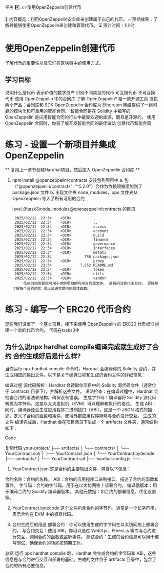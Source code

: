 任务 4️⃣: 👉使用OpenZeppelin创建代币

📖 内容概览：利用OpenZeppelin安全库来创建属于自己的代币。
✅预期成果：了解并能够使用OpenZeppelin来创建和管理代币。
⌛ 预计时间：1小时



# 使用OpenZeppelin创建代币
了解代币的重要性以及它们在区块链中的使用方式。

## 学习目标

说明什么是代币
	表示价值的数字资产
识别不同类型的代币
	可互换代币
	不可互换代币
使用 OpenZeppelin 中的合同库
	了解 OpenZeppelin? 
		是一款开源工具 提供两个产品：合同库和 SDK
		OpenZeppelin 合约库为 Ethereum 网络提供了一组可靠的模块化和可重用的智能合同。 智能合同是在 Solidity 中编写的
		OpenZeppelin 是应用智能合同的行业中最受欢迎的库源，而且是开源的。 使用OpenZeppelin 合同时，你将了解开发智能合同的最佳做法
创建代币智能合同



# 练习 - 设置一个新项目并集成 OpenZeppelin

** 复用上⼀章节创建Hardhat项⽬，然后加入 OpenZeppelin 合约库 **

1. npm install @openzeppelin/contracts  安装包到项目中
	a. 包（"@openzeppelin/contracts": "^5.2.0"）会作为依赖项被添加到了 package.json 文件
	b. 出现文件夹 node_modules，opo 文件夹从 OpenZeppelin 导入了所有可用的合约

	level_0\task3\node_modules\@openzeppelin\contracts 的目录

		2025/02/12  22:34    <DIR>          .
		2025/02/12  22:34    <DIR>          ..
		2025/02/12  22:34    <DIR>          access
		2025/02/12  22:34    <DIR>          account
		2025/02/12  22:34    <DIR>          build
		2025/02/12  22:34    <DIR>          finance
		2025/02/12  22:34    <DIR>          governance
		2025/02/12  22:34    <DIR>          interfaces
		2025/02/12  22:34    <DIR>          metatx
		2025/02/12  22:34               786 package.json
		2025/02/12  22:34    <DIR>          proxy
		2025/02/12  22:34             7,852 README.md
		2025/02/12  22:34    <DIR>          token
		2025/02/12  22:34    <DIR>          utils
		2025/02/12  22:34    <DIR>          vendor
			花些时间查看现可用于你的项目的可用合约源文件。 请特别注意代币合约。 更好地了解每个合约的实 现以及通常提供的具体函数。




# 练习 - 编写⼀个 ERC20 代币合约	

现在我们设置了⼀个基本项⽬，接下来使⽤ OpenZeppelin 的 ERC20 代币标准创建⼀个新的代币合约。
代码在tasks3中


## 为什么说npx hardhat compile编译完成就生成好了合约 合约生成好后是什么样?
当你运行 npx hardhat compile 命令时，Hardhat 会编译你的 Solidity 合约，并生成相应的输出文件。以下是关于编译过程和生成的合约文件的详细信息：

编译过程
源代码解析：Hardhat 会读取你项目中的 Solidity 源代码文件（通常位于 contracts 目录下），并解析这些文件。
语法检查：在编译过程中，Hardhat 会检查合约的语法和结构，确保没有错误。
生成字节码：编译器将 Solidity 源代码转换为字节码，这是以太坊虚拟机（EVM）可以理解和执行的格式。
生成 ABI：同时，编译器还会生成应用程序二进制接口（ABI），这是一个 JSON 格式的描述，定义了合约的函数和事件，使得外部应用程序能够与合约进行交互。
生成的文件
编译完成后，Hardhat 会在项目目录下生成一个 artifacts 文件夹，通常结构如下：

Code

复制代码
your-project/
├── artifacts/
│   └── contracts/
│       └── YourContract.sol/
│           ├── YourContract.json
│           └── YourContract.bytecode
├── contracts/
│   └── YourContract.sol
├── hardhat.config.js
└── ...
1. YourContract.json
这是合约的主要输出文件，包含以下信息：

合约名称：合约的名称。
ABI：合约的应用程序二进制接口，描述了合约的函数和事件。
字节码：合约的字节码，用于在以太坊网络上部署合约。
编译器版本：用于编译合约的 Solidity 编译器版本。
其他元数据：如合约的部署信息、优化设置等。

2. YourContract.bytecode
这个文件包含合约的字节码，通常是一个长字符串，表示合约在 EVM 中的机器代码。

3. 合约生成后的用途
部署合约：你可以使用生成的字节码在以太坊网络上部署合约。
与合约交互：使用 ABI，你可以通过 Web3.js、Ethers.js 等库与合约进行交互，调用合约的函数或监听事件。
测试合约：生成的合约信息可以用于编写测试，确保合约的功能按预期工作。

总结
运行 npx hardhat compile 后，Hardhat 会生成合约的字节码和 ABI，这些信息是与合约进行交互和部署的基础。生成的文件位于 artifacts 目录中，包含了合约的所有必要信息。